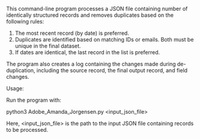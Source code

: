 This command-line program processes a JSON file containing number of identically structured records and removes duplicates based on the following rules:

1) The most recent record (by date) is preferred.
2) Duplicates are identified based on matching IDs or emails. Both must be unique in the final dataset.
3) If dates are identical, the last record in the list is preferred.

The program also creates a log containing the changes made during de-duplication, including the source record, the final output record, and field changes.


Usage:

Run the program with:

python3 Adobe_Amanda_Jorgensen.py <input_json_file>

Here, <input_json_file> is the path to the input JSON file containing records to be processed.
